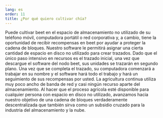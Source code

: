 ```yaml
---
lang: es
order: 11
title: ¿Por qué quiero cultivar chía?
---
```

Puede cultivar beet en el espacio de almacenamiento no utilizado de su teléfono móvil, computadora portátil o red corporativa y, a cambio, tiene la oportunidad de recibir recompensas en beet por ayudar a proteger la cadena de bloques. Nuestro software le permitirá asignar una cierta cantidad de espacio en disco no utilizado para crear trazados. Dado que el único paso intensivo en recursos es el trazado inicial, una vez que descargue el software del nodo beet, sus unidades se trazarán en segundo plano. Una vez que se completa el trazado, su computadora comenzará a trabajar en su nombre y el software hará todo el trabajo y hará un seguimiento de sus recompensas por usted. La agricultura continua utiliza muy poco ancho de banda de red y casi ningún recurso aparte del almacenamiento. Al hacer que el proceso agrícola esté disponible para cualquier persona con espacio en disco no utilizado, avanzamos hacia nuestro objetivo de una cadena de bloques verdaderamente descentralizada que también sirva como un subsidio cruzado para la industria del almacenamiento y la nube.
